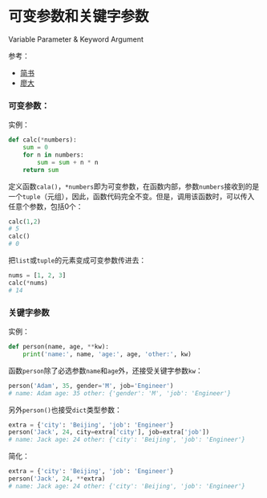 # 可变参数和关键字参数 
Variable Parameter & Keyword Argument 

参考：
- [简书](https://www.jianshu.com/p/98f7e34845b5)
- [廖大](https://www.liaoxuefeng.com/wiki/1016959663602400/1017261630425888)

### 可变参数：

实例：

```py
def calc(*numbers):
    sum = 0
    for n in numbers:
        sum = sum + n * n
    return sum
```
定义函数`cala()`，`*numbers`即为可变参数，在函数内部，参数`numbers`接收到的是一个`tuple`（元组），因此，函数代码完全不变。但是，调用该函数时，可以传入任意个参数，包括0个：
```py
calc(1,2)
# 5
calc()
# 0
```

把`list`或`tuple`的元素变成可变参数传进去：

```py
nums = [1, 2, 3]
calc(*nums)
# 14
```

### 关键字参数
实例：
```py
def person(name, age, **kw):
    print('name:', name, 'age:', age, 'other:', kw)
```

函数`person`除了必选参数`name`和`age`外，还接受关键字参数`kw`：
```py
person('Adam', 35, gender='M', job='Engineer')
# name: Adam age: 35 other: {'gender': 'M', 'job': 'Engineer'}
```
另外`person()`也接受`dict`类型参数：
```py
extra = {'city': 'Beijing', 'job': 'Engineer'}
person('Jack', 24, city=extra['city'], job=extra['job'])
# name: Jack age: 24 other: {'city': 'Beijing', 'job': 'Engineer'}
```
简化：
```py
extra = {'city': 'Beijing', 'job': 'Engineer'}
person('Jack', 24, **extra)
# name: Jack age: 24 other: {'city': 'Beijing', 'job': 'Engineer'}
